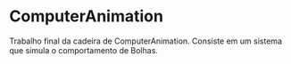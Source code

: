 # ComputerAnimation
Trabalho final da cadeira de ComputerAnimation. Consiste em um sistema que simula o comportamento de Bolhas.
